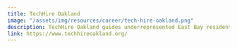 ```yaml
---
title: TechHire Oakland
image: "/assets/img/resources/career/tech-hire-oakland.png"
description: TechHire Oakland guides underrepresented East Bay residents of color to rewarding careers in tech.
link: https://www.techhireoakland.org/
---
```


